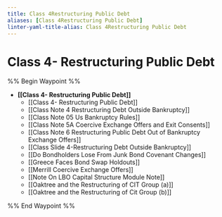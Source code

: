 ```yaml
---
title: Class 4Restructuring Public Debt
aliases: [Class 4Restructuring Public Debt]
linter-yaml-title-alias: Class 4Restructuring Public Debt
---
```


# Class 4- Restructuring Public Debt

%% Begin Waypoint %%
- **[[Class 4- Restructuring Public Debt]]**
	- [[Class 4- Restructuring Public Debt]]
	- [[Class Note 4 Restructuring Debt Outside Bankruptcy]]
	- [[Class Note 05 Us Bankruptcy Rules]]
	- [[Class Note 5A Coercive Exchange Offers and Exit Consents]]
	- [[Class Note 6 Restructuring Public Debt Out of Bankruptcy Exchange Offers]]
	- [[Class Slide 4-Restructuring Debt Outside Bankruptcy]]
	- [[Do Bondholders Lose From Junk Bond Covenant Changes]]
	- [[Greece Faces Bond Swap Holdouts]]
	- [[Merrill Coercive Exchange Offers]]
	- [[Note On LBO Capital Structure Module Note]]
	- [[Oaktree and the Restructuring of CIT Group (a)]]
	- [[Oaktree and the Restructuring of Cit Group (b)]]

%% End Waypoint %%
